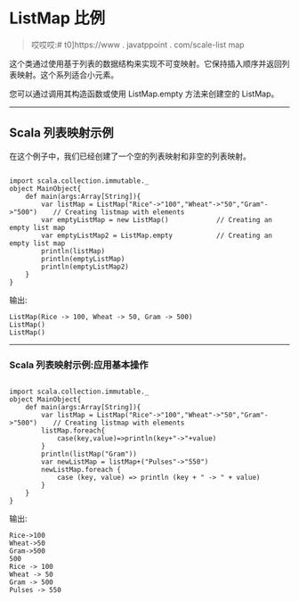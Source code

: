 # ListMap 比例

> 哎哎哎:# t0]https://www . javatppoint . com/scale-list map

这个类通过使用基于列表的数据结构来实现不可变映射。它保持插入顺序并返回列表映射。这个系列适合小元素。

您可以通过调用其构造函数或使用 ListMap.empty 方法来创建空的 ListMap。

* * *

## Scala 列表映射示例

在这个例子中，我们已经创建了一个空的列表映射和非空的列表映射。

```

import scala.collection.immutable._
object MainObject{
    def main(args:Array[String]){
        var listMap = ListMap("Rice"->"100","Wheat"->"50","Gram"->"500")    // Creating listmap with elements
        var emptyListMap = new ListMap()            // Creating an empty list map
        var emptyListMap2 = ListMap.empty           // Creating an empty list map
        println(listMap)
        println(emptyListMap)
        println(emptyListMap2)
    }
}

```

输出:

```
ListMap(Rice -> 100, Wheat -> 50, Gram -> 500)
ListMap()
ListMap()

```

* * *

### Scala 列表映射示例:应用基本操作

```

import scala.collection.immutable._
object MainObject{
    def main(args:Array[String]){
        var listMap = ListMap("Rice"->"100","Wheat"->"50","Gram"->"500")    // Creating listmap with elements
        listMap.foreach{
            case(key,value)=>println(key+"->"+value)
        }
        println(listMap("Gram"))
        var newListMap = listMap+("Pulses"->"550")
        newListMap.foreach {
            case (key, value) => println (key + " -> " + value)
        }   
    }
}

```

输出:

```
Rice->100
Wheat->50
Gram->500
500
Rice -> 100
Wheat -> 50
Gram -> 500
Pulses -> 550

```